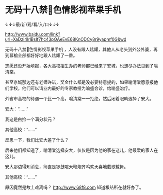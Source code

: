 # 无码十八禁🔞色情影视苹果手机

↓↓↓最/新/观/看/入/口↓↓↓

http://www.baidu.com/link?url=XaDzi4lrlBsIf7hc43pQAeEvE68KnODCy8r9yapmf0G&wd

无码十八禁🔞色情影视苹果手机
，人没有跟人炫耀，其他人从老头到外公外婆，再到慕榆全部都好好地跟人炫耀了一番。

志愿还没开始填报，各大高校招生办的老师都已经来了安城，也想尽办法见到了喻清棠。

甚至京城那边还有老师许诺，奖金什么都是没必要特意提的，如果喻清棠愿意报他们学校，他们可以请业内最好的专家教授为喻盛会诊，给喻盛治疗。

外省市高校的待遇一个比一个高，喻清棠一一拒绝，然后闭着眼睛选择了安大。

安大：“……”

我这是白捡一个满分状元？

其他高校：“……”

反思一下，我们比安大差了什么？

后来他们都知道了，喻清棠选择安大，仅仅是因为他的家在这儿，他最爱的家人在这儿。

安大那边得知消息，简直是锣鼓喧天鞭炮齐鸣欢天喜地载歌载舞。

其他高校：“……”

原因竟然是故土难离吗？
http://www.68f8.com
知道根结所在就好办了。
